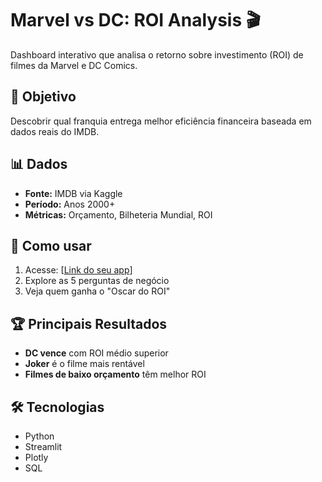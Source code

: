 # Marvel vs DC: ROI Analysis 🎬

Dashboard interativo que analisa o retorno sobre investimento (ROI) de filmes da Marvel e DC Comics.

## 🎯 Objetivo
Descobrir qual franquia entrega melhor eficiência financeira baseada em dados reais do IMDB.

## 📊 Dados
- **Fonte:** IMDB via Kaggle
- **Período:** Anos 2000+
- **Métricas:** Orçamento, Bilheteria Mundial, ROI

## 🚀 Como usar
1. Acesse: [[Link do seu app](https://marvel-dc-roi-analysis.streamlit.app/)]
2. Explore as 5 perguntas de negócio
3. Veja quem ganha o "Oscar do ROI"

## 🏆 Principais Resultados
- **DC vence** com ROI médio superior
- **Joker** é o filme mais rentável
- **Filmes de baixo orçamento** têm melhor ROI

## 🛠️ Tecnologias
- Python
- Streamlit
- Plotly
- SQL

